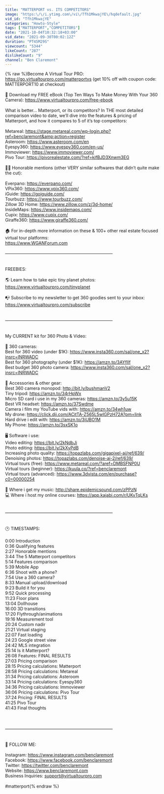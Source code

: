 ```yaml
---
title: "MATTERPORT vs. ITS COMPETITORS"
image: "https:\/\/i.ytimg.com\/vi\/Tfh1MkwajYE\/hqdefault.jpg"
vid_id: "Tfh1MkwajYE"
categories: "Howto-Style"
tags: ["MATTERPORT","COMPETITORS"]
date: "2021-10-04T10:32:18+03:00"
vid_date: "2021-09-30T00:02:12Z"
duration: "PT45M29S"
viewcount: "5344"
likeCount: "287"
dislikeCount: "9"
channel: "Ben Claremont"
---
```

{% raw %}Become A Virtual Tour PRO: <a rel="nofollow" target="blank" href="https://go.virtualtourpro.com/matterportvs">https://go.virtualtourpro.com/matterportvs</a> (get 10% off with coupon code: MATTERPORT10 at checkout)<br /><br />📖 Download my FREE eBook (Top Ten Ways To Make Money With Your 360 Camera): <a rel="nofollow" target="blank" href="https://www.virtualtourpro.com/free-ebook">https://www.virtualtourpro.com/free-ebook</a><br /><br />What is better… Matterport, or its competitors? In THE most detailed comparison video to date, we’ll dive into the features &amp; pricing of Matterport, and how it compares to 5 of it’s top competitors: <br /><br />Metareal: <a rel="nofollow" target="blank" href="https://stage.metareal.com/wp-login.php?ref=benclaremont&amp;action=register">https://stage.metareal.com/wp-login.php?ref=benclaremont&amp;action=register</a><br />Asteroom: <a rel="nofollow" target="blank" href="https://www.asteroom.com/en">https://www.asteroom.com/en</a><br />Eyespy360: <a rel="nofollow" target="blank" href="https://www.eyespy360.com/en-us/">https://www.eyespy360.com/en-us/</a><br />Immoviewer: <a rel="nofollow" target="blank" href="https://www.immoviewer.com/">https://www.immoviewer.com/</a><br />Pivo Tour: <a rel="nofollow" target="blank" href="https://pivorealestate.com/?ref=kifBJD3Xnwm3EG">https://pivorealestate.com/?ref=kifBJD3Xnwm3EG</a><br /><br />👌🏻 Honorable mentions (other VERY similar softwares that didn’t quite make the cut):<br /><br />Everpano: <a rel="nofollow" target="blank" href="https://everpano.com/">https://everpano.com/</a><br />VPix360: <a rel="nofollow" target="blank" href="https://www.vpix360.com/">https://www.vpix360.com/</a><br />iGuide: <a rel="nofollow" target="blank" href="https://goiguide.com/">https://goiguide.com/</a><br />Tourbuzz: <a rel="nofollow" target="blank" href="https://www.tourbuzz.com/">https://www.tourbuzz.com/</a><br />Zillow 3D Home: <a rel="nofollow" target="blank" href="https://www.zillow.com/z/3d-home/">https://www.zillow.com/z/3d-home/</a><br />InsideMaps: <a rel="nofollow" target="blank" href="https://www.insidemaps.com/">https://www.insidemaps.com/</a><br />Cupix: <a rel="nofollow" target="blank" href="https://www.cupix.com/">https://www.cupix.com/</a><br />Giraffe360: <a rel="nofollow" target="blank" href="https://www.giraffe360.com/">https://www.giraffe360.com/</a><br /><br />🏠 For in-depth more information on these &amp; 100+ other real estate focused virtual tour platforms:<br /><a rel="nofollow" target="blank" href="https://www.WGANForum.com">https://www.WGANForum.com</a><br /><br />—————————————————————————<br /><br /><br />FREEBIES:<br /><br />🌎 Learn how to take epic tiny planet photos: <a rel="nofollow" target="blank" href="https://www.virtualtourpro.com/tinyplanet">https://www.virtualtourpro.com/tinyplanet</a><br /><br />📭 Subscribe to my newsletter to get 360 goodies sent to your inbox: <a rel="nofollow" target="blank" href="https://www.virtualtourpro.com/subscribe">https://www.virtualtourpro.com/subscribe</a><br /><br /><br />—————————————————————————<br /><br /><br />My CURRENT kit for 360 Photo &amp; Video:<br /><br />📸 360 cameras:<br />Best for 360 video (under $1K): <a rel="nofollow" target="blank" href="https://www.insta360.com/sal/one_x2?insrc=INRWADC">https://www.insta360.com/sal/one_x2?insrc=INRWADC</a><br />Best for 360 photography (under $1K): <a rel="nofollow" target="blank" href="https://amzn.to/3AYfIlf">https://amzn.to/3AYfIlf</a><br />Best budget 360 photo camera: <a rel="nofollow" target="blank" href="https://www.insta360.com/sal/one_x2?insrc=INRWADC">https://www.insta360.com/sal/one_x2?insrc=INRWADC</a><br /><br />🎥 Accessories &amp; other gear:<br />Best 360 camera monopod: <a rel="nofollow" target="blank" href="http://bit.ly/bushmanV2">http://bit.ly/bushmanV2</a><br />Tiny tripod: <a rel="nofollow" target="blank" href="https://amzn.to/34rHpWx">https://amzn.to/34rHpWx</a><br />Micro SD card i use in my 360 cameras: <a rel="nofollow" target="blank" href="https://amzn.to/3y5u15K">https://amzn.to/3y5u15K</a><br />Best VR headset: <a rel="nofollow" target="blank" href="https://amzn.to/37Swdme">https://amzn.to/37Swdme</a><br />Camera i film my YouTube vids with: <a rel="nofollow" target="blank" href="https://amzn.to/34wh1uw">https://amzn.to/34wh1uw</a><br />My drone: <a rel="nofollow" target="blank" href="https://click.dji.com/ACitTA-Z565L5wIGPzH72A?pm=link">https://click.dji.com/ACitTA-Z565L5wIGPzH72A?pm=link</a><br />Hard drive i edit with: <a rel="nofollow" target="blank" href="https://amzn.to/3iUBO1M">https://amzn.to/3iUBO1M</a><br />My Phone: <a rel="nofollow" target="blank" href="https://amzn.to/3sxSK1o">https://amzn.to/3sxSK1o</a><br /><br />🖥 Software i use:<br />Video editing: <a rel="nofollow" target="blank" href="https://bit.ly/2kNdbJi">https://bit.ly/2kNdbJi</a><br />Photo editing: <a rel="nofollow" target="blank" href="https://bit.ly/2kXyPdB">https://bit.ly/2kXyPdB</a><br />Increasing photo quality: <a rel="nofollow" target="blank" href="https://topazlabs.com/gigapixel-ai/ref/639/">https://topazlabs.com/gigapixel-ai/ref/639/</a><br />Denoising photos: <a rel="nofollow" target="blank" href="https://topazlabs.com/denoise-ai-2/ref/639/">https://topazlabs.com/denoise-ai-2/ref/639/</a><br />Virtual tours (free): <a rel="nofollow" target="blank" href="https://www.metareal.com/?aref=DMBSFNP0U">https://www.metareal.com/?aref=DMBSFNP0U</a><br />Virtual tours (beginner): <a rel="nofollow" target="blank" href="https://kuula.co/?ref=benclaremont">https://kuula.co/?ref=benclaremont</a><br />Virtual tours (advanced): <a rel="nofollow" target="blank" href="https://www.3dvista.com/en/purchase?c0=00000254">https://www.3dvista.com/en/purchase?c0=00000254</a><br /><br />🎵 Where i get my music: <a rel="nofollow" target="blank" href="http://share.epidemicsound.com/zPPzN">http://share.epidemicsound.com/zPPzN</a><br />💻 Where i host my online courses: <a rel="nofollow" target="blank" href="https://app.kajabi.com/r/UKvTqLKs">https://app.kajabi.com/r/UKvTqLKs</a><br /><br /><br />—————————————————————————<br /><br /><br />🕑 TIMESTAMPS:<br /><br />0:00 Introduction<br />0:36 Qualifying features<br />2:27 Honorable mentions<br />3:44 The 5 Matterport competitors<br />5:14 Features comparison<br />5:39 Mobile App<br />6:36 Shoot with a phone?<br />7:54 Use a 360 camera?<br />8:33 Manual upload/download<br />9:23 Build it for you<br />9:52 Quick processing<br />11:23 Floor plans<br />13:04 Dollhouse<br />16:00 3D transitions<br />17:20 Flythrough/animations<br />19:16 Measurement tool<br />20:24 Custom nadir<br />21:21 Virtual staging<br />22:07 Fast loading<br />24:23 Google street view<br />24:42 MLS integration<br />25:14 Is it Matterport?<br />26:08 Features: FINAL RESULTS<br />27:03 Pricing comparison<br />28:15 Pricing calculations: Matterport<br />28:58 Pricing calculations: Metareal<br />31:34 Pricing calculations: Asteroom<br />33:14 Pricing calculations: Eyespy360<br />34:36 Pricing calculations: Immoviewer<br />36:06 Pricing calculations: Pivo Tour<br />37:24 Pricing: FINAL RESULTS<br />41:25 Pivo Tour<br />41:43 Final thoughts<br /><br /><br /><br />—————————————————————————<br /><br /><br />👤 FOLLOW ME:<br /><br />Instagram: <a rel="nofollow" target="blank" href="https://www.instagram.com/benclaremont">https://www.instagram.com/benclaremont</a><br />Facebook: <a rel="nofollow" target="blank" href="https://www.facebook.com/benclaremont">https://www.facebook.com/benclaremont</a><br />Twitter: <a rel="nofollow" target="blank" href="https://twitter.com/benclaremont">https://twitter.com/benclaremont</a><br />Website: <a rel="nofollow" target="blank" href="https://www.benclaremont.com">https://www.benclaremont.com</a><br />Business Inquiries: support@virtualtourpro.com<br /><br />#matterport{% endraw %}
